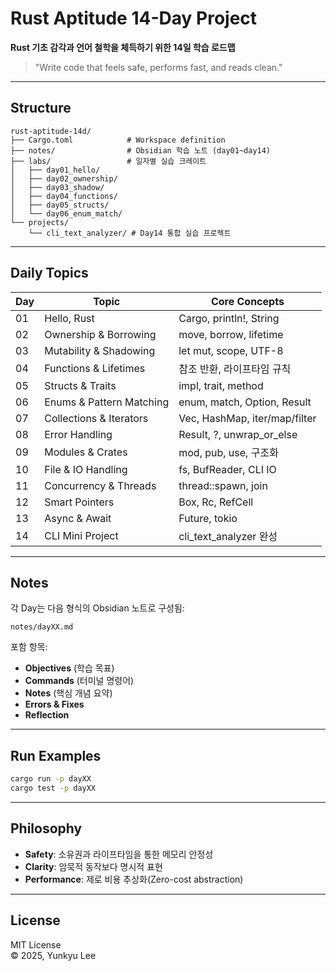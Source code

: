 # Rust Aptitude 14-Day Project

**Rust 기초 감각과 언어 철학을 체득하기 위한 14일 학습 로드맵**

> "Write code that feels safe, performs fast, and reads clean."

---

## Structure
```
rust-aptitude-14d/
├── Cargo.toml            # Workspace definition
├── notes/                # Obsidian 학습 노트 (day01~day14)
├── labs/                 # 일자별 실습 크레이트
│   ├── day01_hello/
│   ├── day02_ownership/
│   ├── day03_shadow/
│   ├── day04_functions/
│   ├── day05_structs/
│   └── day06_enum_match/
└── projects/
    └── cli_text_analyzer/ # Day14 통합 실습 프로젝트
```

---

## Daily Topics

| Day | Topic | Core Concepts |
|-----|-------|----------------|
| 01 | Hello, Rust | Cargo, println!, String |
| 02 | Ownership & Borrowing | move, borrow, lifetime |
| 03 | Mutability & Shadowing | let mut, scope, UTF-8 |
| 04 | Functions & Lifetimes | 참조 반환, 라이프타임 규칙 |
| 05 | Structs & Traits | impl, trait, method |
| 06 | Enums & Pattern Matching | enum, match, Option, Result |
| 07 | Collections & Iterators | Vec, HashMap, iter/map/filter |
| 08 | Error Handling | Result, ?, unwrap_or_else |
| 09 | Modules & Crates | mod, pub, use, 구조화 |
| 10 | File & IO Handling | fs, BufReader, CLI IO |
| 11 | Concurrency & Threads | thread::spawn, join |
| 12 | Smart Pointers | Box, Rc, RefCell |
| 13 | Async & Await | Future, tokio |
| 14 | CLI Mini Project | cli_text_analyzer 완성 |

---

## Notes
각 Day는 다음 형식의 Obsidian 노트로 구성됨:
```
notes/dayXX.md
```
포함 항목:
- **Objectives** (학습 목표)
- **Commands** (터미널 명령어)
- **Notes** (핵심 개념 요약)
- **Errors & Fixes**
- **Reflection**

---

## Run Examples
```bash
cargo run -p dayXX
cargo test -p dayXX
```

---

## Philosophy
- **Safety**: 소유권과 라이프타임을 통한 메모리 안정성  
- **Clarity**: 암묵적 동작보다 명시적 표현  
- **Performance**: 제로 비용 추상화(Zero-cost abstraction)

---

## License
MIT License  
© 2025, Yunkyu Lee


